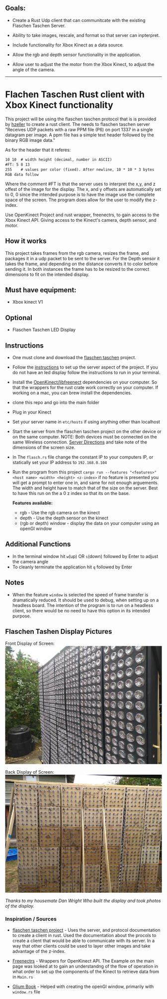 

## Goals:
* Create a Rust Udp client that can communitcate with the existing Flaschen Taschen Server.

* Ability to take images, rescale, and format so that server can inpterpret.

* Include functionality for Xbox Kinect as a data source.
* Allow the rgb and depth sensor functionality in the application.
* Allow user to adjust the the motor from the Xbox Kinect, to adjust the angle of the camera.
---

# Flachen Taschen Rust client with Xbox Kinect functionality

This project will be using the flaschen taschen protocol that is is provided by [hzeller](https://github.com/hzeller/flaschen-taschen/blob/master/doc/protocols.md)  to create a rust client. The needs to flaschen taschen server "Receives UDP packets with a raw PPM file (P6) on port 1337 in a single datagram per image. A ppm file has a simple text header followed by the binary RGB image data."

As for the header that it referes: 

```P6     # Magic number
10 10  # width height (decimal, number in ASCII)
#FT: 5 8 13
255    # values per color (fixed). After newline, 10 * 10 * 3 bytes RGB data follow
```
Where the comment #FT is that the server uses to interpret the x,y, and z offest of the image for the display. The x, and y offsets are automatically set to 0, 0 since the intended purpose is to have the image use the complete space of the screen. The program does allow for the user to modify the z-index. 

Use OpenKinect Project and rust wrapper, freenectrs, to gain access to the Xbox Kinect API. Giving access to the Kinect's camera, depth sensor, and motor.

## How it works

This project takes frames from the rgb camera, resizes the frame, and packages it in a udp packet to be sent to the server. For the Depth sensor it takes the frame, and depending on the distance converts it to color before sending it. In both instances the frame has to be resized to the correct dimensions to fit on the intended display.  


## Must have equipment:
* Xbox kinect V1

## Optional 
* Flaschen Taschen LED Display

## Instructions 
* One must clone and download the [flaschen taschen](https://github.com/hzeller/flaschen-taschen.git) project.
* Follow the [instructions](https://github.com/hzeller/flaschen-taschen/blob/master/server/README.md) to set up the server aspect of the project. If you do not have an led display follow the instructions to run in your terminal.
* Install the [OpenKinect/libfreenect](https://github.com/OpenKinect/libfreenect.git) dependencies on your computer. So that the wrappers for the rust crate work correctly on your computer. If working on a mac, you can brew install the dependencies.
* clone this repo and go into the main folder
* Plug in your Kinect
* Set your server name in ```etc/hosts``` if using anything other than localhost
* Start the server from the flaschen taschen project on the other device or on the same computer. NOTE: Both devices must be connected on the same Wireless connection. [Server Directions](https://github.com/hzeller/flaschen-taschen/blob/master/server/README.md) and take note of the dimensions of the screen size.
* In The ```flasch.rs``` file change the constant IP to your computers IP, or statically set your IP address to ```192.168.0.104```
* Run the program from this project ```cargo run --features "<features>" <host name> <width> <height> <z-index>``` if no feature is presented you will get a prompt to enter one in, and same for not enough arguements. The width and height have to match that of the size on the server. Best to have this run on the a 0 z index so that its on the base. 

  **Features available:**
	* rgb - Use the rgb camera on the kinect
	* depth - Use the depth sensor on the kinect
	* (rgb or depth) window	- display the data on your computer using an openGl window

## Additional Functions
* In the terminal window hit ```w```(up) OR ```s```(down) followed by Enter to adjust the camera angle
* To cleanly terminate the application hit ```q``` followed by Enter 

## Notes
* When the feature ```window``` is selected the speed of frame transfer is dramatically reduced. It should be used to debug, when setting up on a headless board. The intention of the program is to run on a headless client, so there would be no need to have this option in its intended purpose. 

## Flaschen Tashen Display Pictures
Front Display of Screen:
![alt text](images/front_display.jpg "front display")

Back Display of Screen: 
![akt text](images/Back_display.jpg "Back of display")

_Thanks to my housemate Dan Wright Who built the display and took photos of the display._

### Inspiration / Sources
* [flaschen taschen project](https://github.com/hzeller/flaschen-taschen.git) - Uses the server, and protocol documentation to create a client in rust. Used the documentation about the procols to create a client that would be able to communicate with its server. In a way that other clients could be used to layer other images and take advantage of the z-index.

* [Freenectrs](https://docs.rs/freenectrs/0.1.0/freenectrs/) - Wrappers for OpenKinect API. The Example on the main page was looked at to gain an understandng of the flow of operation in what order to set up the components of the Kinect to retrieve data from in ```Main.rs```

* [Glium Book](https://github.com/glium/glium/tree/master/book) - Helped with creating the openGl window, primarily with ```window.rs``` file
